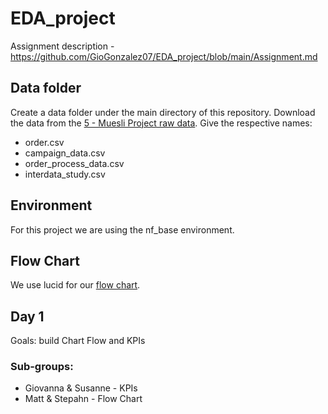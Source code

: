 # EDA_project

Assignment description - https://github.com/GioGonzalez07/EDA_project/blob/main/Assignment.md

## Data folder

Create a data folder under the main directory of this repository.
Download the data from the [5 - Muesli Project raw data](https://docs.google.com/spreadsheets/d/1IK_0Cvxvqhm2vldztVQTve_-5S07KkL9imzyGSa8lac/edit#gid=1059263093).
Give the respective names:

- order.csv
- campaign_data.csv
- order_process_data.csv
- interdata_study.csv

## Environment

For this project we are using the nf_base environment.

## Flow Chart

We use lucid for our [flow chart](https://app.diagrams.net/#G1NOqs27dcVqgtlMyDEF9AQUlPIoIWBoH1#%7B%22pageId%22%3A%223aLx8Cu60_MIACBAz9Yl%22%7D).

## Day 1

Goals: build Chart Flow and KPIs

### Sub-groups:

- Giovanna & Susanne - KPIs
- Matt & Stepahn - Flow Chart
